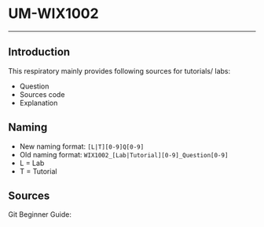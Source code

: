 # UM-WIX1002
---
## Introduction
This respiratory mainly provides following sources for tutorials/ labs:
- Question 
- Sources code 
- Explanation 

## Naming
- New naming format: `[L|T][0-9]Q[0-9]` </br>
- Old naming format: `WIX1002_[Lab|Tutorial][0-9]_Question[0-9]`
- L = Lab
- T = Tutorial

## Sources
Git Beginner Guide: 


